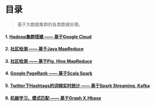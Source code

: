 # 目录

>  基于大数据集群的各类数据处理。

#### 1. [Hadoop集群搭建 —— 基于Google Cloud](https://github.com/DA1OOO/Big-Data-Systems-and-Information-Processing/blob/main/1.ClusterSetup/ClusterSetup.md)

#### 2. [社区检测 —— 基于Java MapReduce](https://github.com/DA1OOO/Big-Data-Systems-and-Information-Processing/blob/main/2.CommuityDetection/CommunityDetection.md)

#### 3. [社区检测 —— 基于Pig, Hive MapReduce](https://github.com/DA1OOO/Big-Data-Systems-and-Information-Processing/blob/main/3.PigHiveSpark/PigHiveDetection-SparkPageRank.md)

#### 4. [Google PageRank —— 基于Scala Spark](https://github.com/DA1OOO/Big-Data-Systems-and-Information-Processing/blob/main/3.PigHiveSpark/PigHiveDetection-SparkPageRank.md)

#### 5. [Twitter下Hashtags的词频实时统计 —— 基于Spark Streaming, Kafka](https://github.com/DA1OOO/Big-Data-Systems-and-Information-Processing/blob/main/4.KafkaSparkStreaming/KafkaSparkStreaming.md)

#### 6. [机器学习，模式匹配 —— 基于Graph X,Hbase](https://github.com/DA1OOO/Big-Data-Systems-and-Information-Processing/blob/main/5.GraphHbase/GraphFrames%2C%20GraphX%2C%20HBase.pdf)

